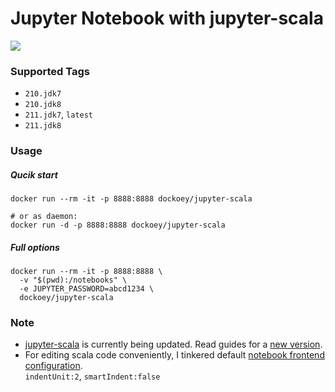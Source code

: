 # Jupyter Notebook with jupyter-scala

[![](https://badge.imagelayers.io/dockoey/jupyter-scala:latest.svg)](https://imagelayers.io/?images=dockoey/jupyter-scala:latest 'Get your own badge on imagelayers.io')

### Supported Tags
* `210.jdk7`
* `210.jdk8` 
* `211.jdk7`, `latest`
* `211.jdk8`

### Usage
##### Qucik start
```shell
docker run --rm -it -p 8888:8888 dockoey/jupyter-scala

# or as daemon:
docker run -d -p 8888:8888 dockoey/jupyter-scala
```

##### Full options
```shell
docker run --rm -it -p 8888:8888 \
  -v "$(pwd):/notebooks" \
  -e JUPYTER_PASSWORD=abcd1234 \
  dockoey/jupyter-scala
```

### Note
* [jupyter-scala](https://github.com/alexarchambault/jupyter-scala) is currently being updated. Read guides for a [new version](https://github.com/alexarchambault/jupyter-scala/tree/topic/update-readme).
* For editing scala code conveniently, I tinkered default [notebook frontend configuration](http://jupyter-notebook.readthedocs.org/en/latest/frontend_config.html).  
  `indentUnit:2`, `smartIndent:false`
